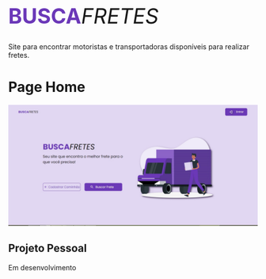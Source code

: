 <h1 style="font-size: 42px; font-weight: 400; font-style: italic;" ><span style="color: #6b38b8; font-weight: 700; font-style: normal;">BUSCA</span>FRETES</h1>
Site para encontrar motoristas e transportadoras disponíveis para realizar fretes.

# Page Home

<img src="./img/page-home.jpg">

## Projeto Pessoal

Em desenvolvimento
